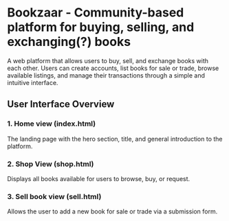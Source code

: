 # Bookzaar - Community-based platform for buying, selling, and exchanging(?) books
A web platform that allows users to buy, sell, and exchange books with each other. Users can create accounts, list books for sale or trade, browse available listings, and manage their transactions through a simple and intuitive interface.

## User Interface Overview
### 1. Home view (index.html)
The landing page with the hero section, title, and general introduction to the platform.
### 2. Shop View (shop.html)
Displays all books available for users to browse, buy, or request.
### 3. Sell book view (sell.html)
Allows the user to add a new book for sale or trade via a submission form.